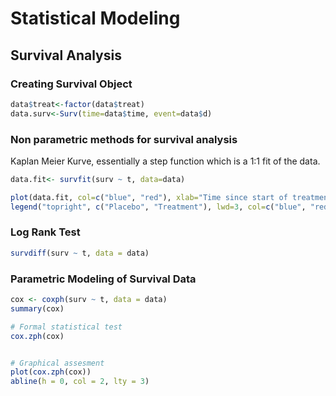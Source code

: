 # Statistical Modeling

## Survival Analysis

### Creating Survival Object

```R
data$treat<-factor(data$treat)
data.surv<-Surv(time=data$time, event=data$d)
````



### Non parametric methods for survival analysis

Kaplan Meier Kurve, essentially a step function which is a 1:1 fit of the data.

```R
data.fit<- survfit(surv ~ t, data=data)

plot(data.fit, col=c("blue", "red"), xlab="Time since start of treatment", ylab="Cumulative survival probability", main="Kaplan-Meier Plot")
legend("topright", c("Placebo", "Treatment"), lwd=3, col=c("blue", "red"))

```

### Log Rank Test

````R
survdiff(surv ~ t, data = data)
````

### Parametric Modeling of Survival Data

```R
cox <- coxph(surv ~ t, data = data)
summary(cox)

# Formal statistical test
cox.zph(cox)


# Graphical assesment
plot(cox.zph(cox))
abline(h = 0, col = 2, lty = 3)

````

